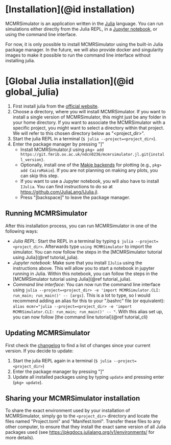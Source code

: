 # [Installation](@id installation)
MCMRSimulator is an application written in the [Julia](https://julialang.org) language.
You can run simulations either directly from the Julia REPL, in a [Jupyter notebook](https://jupyter.org), or using the command line interface.

For now, it is only possible to install MCMRSimulator using the built-in Julia package manager. 
In the future, we will also provide docker and singularity images to make it possible to run the command line interface without installing julia.
# [Global Julia installation](@id global_julia)
1. First install julia from the [official website](https://julialang.org/downloads/).
2. Choose a directory, where you will install MCMRSimulator. If you want to install a single version of MCMRSimulator, this might just be any folder in your home directory. If you want to associate the MCMRSimulator with a specific project, you might want to select a directory within that project. We will refer to this chosen directory below as "<project_dir>".
2. Start the julia REPL in a terminal (`$ julia --project=<project_dir>`).
3. Enter the package manager by pressing "]"
   - Install MCMRSimulator.jl using `pkg> add https://git.fmrib.ox.ac.uk/ndcn0236/mcmrsimulator.jl.git{install_version}`.
   - Optionally, install one of the [Makie backends](https://makie.juliaplots.org/stable/documentation/backends/) for plotting (e.g., `pkg> add CairoMakie`). If you are not planning on making any plots, you can skip this step.
   - If you want to use a Jupyter notebook, you will also have to install `IJulia`. You can find instructions to do so at https://github.com/JuliaLang/IJulia.jl.
   - Press "\[backspace\]" to leave the package manager.

## Running MCMRSimulator
After this installation process, you can run MCMRSimulator in one of the following ways:
- *Julia REPL*: Start the REPL in a terminal by typing `$ julia --project=<project_dir>`. Afterwards type `using MCMRSimulator` to import the simulator. You can now follow the steps in the [MCMRSimulator tutorial using Julia](@ref tutorial_julia).
- *Jupyter notebook*: Make sure that you install `IJulia` using the instructions above. This will allow you to start a notebook in jupyter running in Julia. Within this notebook, you can follow the steps in the [MCMRSimulator tutorial using Julia](@ref tutorial_julia).
- *Command line interface*: You can now run the command line interface using `julia --project=<project_dir> -e 'import MCMRSimulator.CLI: run_main; run_main()' -- [args]`. This is a lot to type, so I would recommend adding an alias for this to your ".bashrc" file (or equivalent): `alias mcmr="julia --project=<project_dir> -e 'import MCMRSimulator.CLI: run_main; run_main()' -- "`. With this alias set up, you can now follow [the command line tutorial](@ref tutorial_cli)

## Updating MCMRSimulator
First check the [changelog](https://git.fmrib.ox.ac.uk/ndcn0236/mcmrsimulator.jl/-/blob/main/CHANGELOG.md) to find a list of changes since your current version.
If you decide to update:
1. Start the julia REPL again in a terminal (`$ julia --project=<project_dir>`)
2. Enter the package manager by pressing "]"
3. Update all installed packages using by typing `update` and pressing enter (`pkg> update`).

## Sharing your MCMRSimulator installation
To share the exact environment used by your installation of MCMRSimulator, simply go to the `<project_dir>` directory and locate the files named "Project.toml" and "Manifest.toml". Transfer these files to any other computer, to ensure that they install the exact same version of all Julia packages used (see https://pkgdocs.julialang.org/v1/environments/ for more details).
